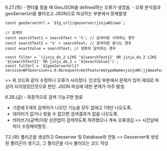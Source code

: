 6.27.(목) - 엔터를 쳤을 때 GeoJSON을 defined하는 오류가 생겼음.
          - 오류 분석결과 geoServerUrl을 불러오고 JSON으로 파싱하는 부분에서 문제발생

    const geoServerUrl = `${g_url}/geoserver/jinjuWS/ows`;

    // 검색어
    const searchText1 = searchText + '%'; // 검색어로 시작하는 경우
    const searchText2 = '%' + searchText; // 검색어로 끝나는 경우
    const exactValue = searchText; // 정확히 일치하는 경우

    const filter = `(jinju_do_2 LIKE '${searchText1}' OR jinju_do_2 LIKE '${searchText2}' OR jinju_do_2 = '${exactValue}')`;
    const fullUrl = `${geoServerUrl}?service=WFS&version=1.0.0&request=GetFeature&typeName=jinjuWS:jj&maxFeatures=1000&outputFormat=application/json&CQL_FILTER=${encodeURIComponent(filter)}`;

=>
    위 코드와 같이 수정하니 오류가 사라졌다.
    인코딩 부분에서 문제가 있어 제대로 파싱이 되지않았던것으로 판단.
    JSON 파싱에 대한 문제가 자주 발생.

6.28.(금) - 최종적으로 검색 기능구현 완료 
- 기존에 5개의 검색어가 나오던 기능을 모두 없애고 1개만 나오도록.
- 데이터가 없거나 찾을 수 없으면 검색결과가 없음 나오도록.
- 띄어쓰기(공백)이랑 상관없이 검색하도록 하려했으나 계속 오류생김 => 시간날때마다 수정해야할듯.


7.2.(화)
폴리곤을 생성하고 Geoserver 및 Database와 연동
=> Geoserver에 생성된 폴리곤이 생기고, 그 폴리곤을 다시 불러오는 코드 작성

